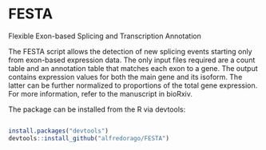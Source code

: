 # FESTA
Flexible Exon-based Splicing and Transcription Annotation

The FESTA script allows the detection of new splicing events starting only from exon-based expression data.
The only input files required are a count table and an annotation table that matches each exon to a gene.
The output contains expression values for both the main gene and its isoform.
The latter can be further normalized to proportions of the total gene expression.
For more information, refer to the manuscript in bioRxiv.

The package can be installed from the R via devtools:
```R

install.packages("devtools")
devtools::install_github("alfredorago/FESTA")
```
